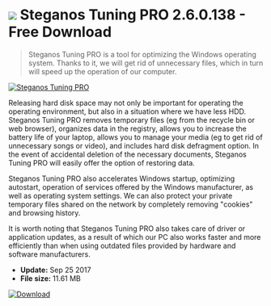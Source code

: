 # ![](https://cdn.softexe.net/static/icon/5/steganos-tuning-pro-10809.png) Steganos Tuning PRO 2.6.0.138 - Free Download

> Steganos Tuning PRO is a tool for optimizing the Windows operating system. Thanks to it, we will get rid of unnecessary files, which in turn will speed up the operation of our computer.

[![Steganos Tuning PRO](https:https://tse4.mm.bing.net/th?id=OIP.fp5DiecXDl3jZrqofswy4gHaFE&pid=Api)](https://softexe.net/win/system/system-tools/steganos-tuning-pro:pRhRa.html)

Releasing hard disk space may not only be important for operating the operating environment, but also in a situation where we have less HDD. Steganos Tuning PRO removes temporary files (eg from the recycle bin or web browser), organizes data in the registry, allows you to increase the battery life of your laptop, allows you to manage your media (eg to get rid of unnecessary songs or video), and includes hard disk defragment option. In the event of accidental deletion of the necessary documents, Steganos Tuning PRO will easily offer the option of restoring data.
 
 Steganos Tuning PRO also accelerates Windows startup, optimizing autostart, operation of services offered by the Windows manufacturer, as well as operating system settings. We can also protect your private temporary files shared on the network by completely removing "cookies" and browsing history.
 
 It is worth noting that Steganos Tuning PRO also takes care of driver or application updates, as a result of which our PC also works faster and more efficiently than when using outdated files provided by hardware and software manufacturers.


- **Update:** Sep 25 2017
- **File size:** 11.61 MB

[![Download](https://cdn.softexe.net/static/img/download.png)](https://softexe.net/win/system/system-tools/steganos-tuning-pro:pRhRa.html)

